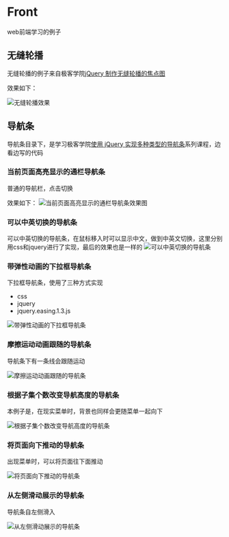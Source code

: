 # Front
web前端学习的例子

## 无缝轮播

无缝轮播的例子来自极客学院[jQuery 制作无缝轮播的焦点图](http://www.jikexueyuan.com/course/2574.html)

效果如下：

![无缝轮播效果](https://github.com/windzencoder/Front/blob/master/%E6%97%A0%E7%BC%9D%E8%BD%AE%E6%92%AD/infinite_scroll.gif)

## 导航条

导航条目录下，是学习极客学院[使用 jQuery 实现多种类型的导航条](http://www.jikexueyuan.com/course/2477.html)系列课程，边看边写的代码


### 当前页面高亮显示的通栏导航条
普通的导航栏，点击切换

效果如下：
![当前页面高亮显示的通栏导航条效果图](https://github.com/windzencoder/Front/blob/master/%E5%AF%BC%E8%88%AA%E6%9D%A1/%E5%BD%93%E5%89%8D%E9%A1%B5%E9%9D%A2%E9%AB%98%E4%BA%AE%E6%98%BE%E7%A4%BA%E7%9A%84%E9%80%9A%E6%A0%8F%E5%AF%BC%E8%88%AA%E6%9D%A1/result.png)

### 可以中英切换的导航条
可以中英切换的导航条，在鼠标移入时可以显示中文，做到中英文切换，这里分别用css和jquery进行了实现，最后的效果也是一样的
![可以中英切换的导航条](https://github.com/windzencoder/Front/blob/master/%E5%AF%BC%E8%88%AA%E6%9D%A1/%E5%8F%AF%E4%BB%A5%E4%B8%AD%E8%8B%B1%E5%88%87%E6%8D%A2%E7%9A%84%E5%AF%BC%E8%88%AA%E6%9D%A1/result_effect.gif)

### 带弹性动画的下拉框导航条
下拉框导航条，使用了三种方式实现
+ css
+ jquery
+ jquery.easing.1.3.js

![带弹性动画的下拉框导航条](https://github.com/windzencoder/Front/blob/master/%E5%AF%BC%E8%88%AA%E6%9D%A1/%E5%B8%A6%E5%BC%B9%E6%80%A7%E5%8A%A8%E7%94%BB%E7%9A%84%E4%B8%8B%E6%8B%89%E6%A1%86%E5%AF%BC%E8%88%AA%E6%9D%A1/bounce_effect.gif)

### 摩擦运动动画跟随的导航条
导航条下有一条线会跟随运动

![摩擦运动动画跟随的导航条](https://github.com/windzencoder/Front/blob/master/%E5%AF%BC%E8%88%AA%E6%9D%A1/%E6%91%A9%E6%93%A6%E8%BF%90%E5%8A%A8%E5%8A%A8%E7%94%BB%E8%B7%9F%E9%9A%8F%E7%9A%84%E5%AF%BC%E8%88%AA%E6%9D%A1/effect.gif)

### 根据子集个数改变导航高度的导航条
本例子是，在现实菜单时，背景也同样会更随菜单一起向下

![根据子集个数改变导航高度的导航条](https://github.com/windzencoder/Front/blob/master/%E5%AF%BC%E8%88%AA%E6%9D%A1/%E6%A0%B9%E6%8D%AE%E5%AD%90%E9%9B%86%E4%B8%AA%E6%95%B0%E6%94%B9%E5%8F%98%E5%AF%BC%E8%88%AA%E9%AB%98%E5%BA%A6%E7%9A%84%E5%AF%BC%E8%88%AA%E6%9D%A1/effect.gif)

### 将页面向下推动的导航条
出现菜单时，可以将页面往下面推动

![将页面向下推动的导航条](https://github.com/windzencoder/Front/blob/master/%E5%AF%BC%E8%88%AA%E6%9D%A1/%E5%B0%86%E9%A1%B5%E9%9D%A2%E5%90%91%E4%B8%8B%E6%8E%A8%E5%8A%A8%E7%9A%84%E5%AF%BC%E8%88%AA%E6%9D%A1/effect.gif)

### 从左侧滑动展示的导航条
导航条自左侧滑入

![从左侧滑动展示的导航条](https://github.com/windzencoder/Front/blob/master/%E5%AF%BC%E8%88%AA%E6%9D%A1/%20%E4%BB%8E%E5%B7%A6%E4%BE%A7%E6%BB%91%E5%8A%A8%E5%B1%95%E7%A4%BA%E7%9A%84%E5%AF%BC%E8%88%AA%E6%9D%A1/effect.gif)


